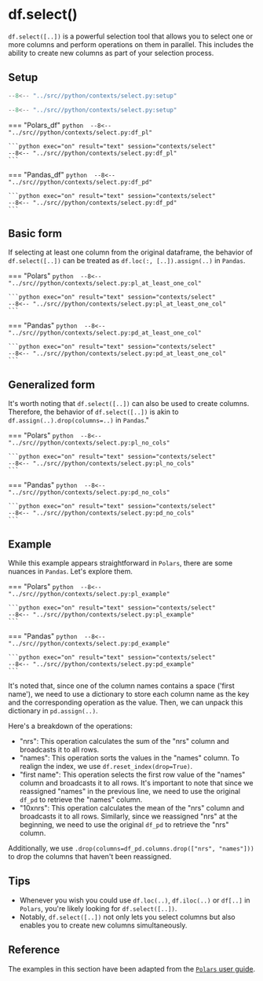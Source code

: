 # df.select()
`df.select([..])` is a powerful selection tool that allows you to select one or more columns and perform operations on them in parallel. This includes the ability to create new columns as part of your selection process.

## Setup
```python 
--8<-- "../src//python/contexts/select.py:setup"
```

```python exec="on" session="contexts/select"
--8<-- "../src//python/contexts/select.py:setup"
```

=== "Polars_df"
    ```python 
    --8<-- "../src//python/contexts/select.py:df_pl"
    ```

    ```python exec="on" result="text" session="contexts/select"
    --8<-- "../src//python/contexts/select.py:df_pl"
    ```

=== "Pandas_df"
    ```python 
    --8<-- "../src//python/contexts/select.py:df_pd"
    ```

    ```python exec="on" result="text" session="contexts/select"
    --8<-- "../src//python/contexts/select.py:df_pd"
    ```

## Basic form
If selecting at least one column from the original dataframe, the behavior of `df.select([..])` can be treated as `df.loc(:, [..]).assign(..)` in `Pandas`.


=== "Polars"
    ```python 
    --8<-- "../src//python/contexts/select.py:pl_at_least_one_col"
    ```

    ```python exec="on" result="text" session="contexts/select"
    --8<-- "../src//python/contexts/select.py:pl_at_least_one_col"
    ```

=== "Pandas"
    ```python 
    --8<-- "../src//python/contexts/select.py:pd_at_least_one_col"
    ```

    ```python exec="on" result="text" session="contexts/select"
    --8<-- "../src//python/contexts/select.py:pd_at_least_one_col"
    ```

## Generalized form
It's worth noting that `df.select([..])` can also be used to create columns. Therefore, the behavior of `df.select([..])` is akin to `df.assign(..).drop(columns=..)` in `Pandas`."

=== "Polars"
    ```python 
    --8<-- "../src//python/contexts/select.py:pl_no_cols"
    ```

    ```python exec="on" result="text" session="contexts/select"
    --8<-- "../src//python/contexts/select.py:pl_no_cols"
    ```

=== "Pandas"
    ```python 
    --8<-- "../src//python/contexts/select.py:pd_no_cols"
    ```

    ```python exec="on" result="text" session="contexts/select"
    --8<-- "../src//python/contexts/select.py:pd_no_cols"
    ```

## Example
While this example appears straightforward in `Polars`, there are some nuances in `Pandas`. Let's explore them.

=== "Polars"
    ```python 
    --8<-- "../src//python/contexts/select.py:pl_example"
    ```

    ```python exec="on" result="text" session="contexts/select"
    --8<-- "../src//python/contexts/select.py:pl_example"
    ```

=== "Pandas"
    ```python 
    --8<-- "../src//python/contexts/select.py:pd_example"
    ```

    ```python exec="on" result="text" session="contexts/select"
    --8<-- "../src//python/contexts/select.py:pd_example"
    ```

It's noted that, since one of the column names contains a space ('first name'), we need to use a dictionary to store each column name as the key and the corresponding operation as the value. Then, we can unpack this dictionary in `pd.assign(..)`.

Here's a breakdown of the operations:

* "nrs": This operation calculates the sum of the "nrs" column and broadcasts it to all rows.
* "names": This operation sorts the values in the "names" column. To realign the index, we use `df.reset_index(drop=True)`.
* "first name": This operation selects the first row value of the "names" column and broadcasts it to all rows. It's important to note that since we reassigned "names" in the previous line, we need to use the original `df_pd` to retrieve the "names" column.
* "10xnrs": This operation calculates the mean of the "nrs" column and broadcasts it to all rows. Similarly, since we reassigned "nrs" at the beginning, we need to use the original `df_pd` to retrieve the "nrs" column.

Additionally, we use `.drop(columns=df_pd.columns.drop(["nrs", "names"]))` to drop the columns that haven't been reassigned.

## Tips
* Whenever you wish you could use `df.loc(..)`, `df.iloc(..)` or `df[..]` in `Polars`, you're likely looking for `df.select([..])`. 
* Notably, `df.select([..])` not only lets you select columns but also enables you to create new columns simultaneously.

## Reference
The examples in this section have been adapted from the [`Polars` user guide](https://pola-rs.github.io/polars/user-guide/concepts/contexts/#select).